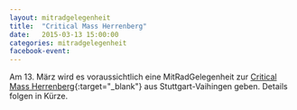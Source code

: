 ```yaml
---
layout: mitradgelegenheit
title:  "Critical Mass Herrenberg"
date:   2015-03-13 15:00:00
categories: mitradgelegenheit
facebook-event: 
---
```


Am 13.&nbsp;März wird es voraussichtlich eine MitRadGelegenheit zur [Critical Mass Herrenberg][CM-Herrenberg]{:target="_blank"} aus Stuttgart-Vaihingen geben.  Details folgen in Kürze.




[CM-Herrenberg]: https://criticalmassherrenberg.wordpress.com/
